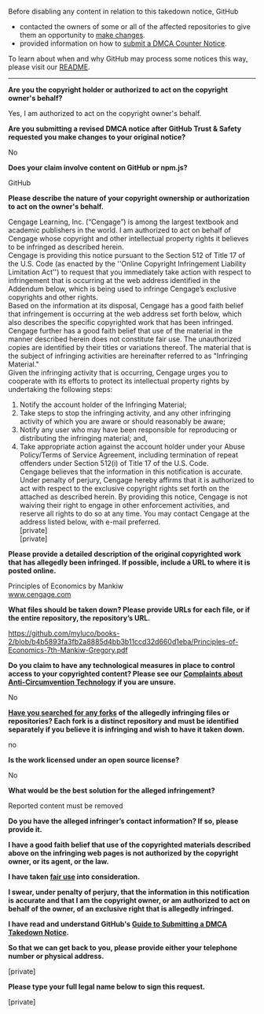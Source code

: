 Before disabling any content in relation to this takedown notice, GitHub
- contacted the owners of some or all of the affected repositories to give them an opportunity to [make changes](https://docs.github.com/en/github/site-policy/dmca-takedown-policy#a-how-does-this-actually-work).
- provided information on how to [submit a DMCA Counter Notice](https://docs.github.com/en/articles/guide-to-submitting-a-dmca-counter-notice).

To learn about when and why GitHub may process some notices this way, please visit our [README](https://github.com/github/dmca/blob/master/README.md#anatomy-of-a-takedown-notice).

---

**Are you the copyright holder or authorized to act on the copyright owner's behalf?**

Yes, I am authorized to act on the copyright owner's behalf.

**Are you submitting a revised DMCA notice after GitHub Trust & Safety requested you make changes to your original notice?**

No

**Does your claim involve content on GitHub or npm.js?**

GitHub

**Please describe the nature of your copyright ownership or authorization to act on the owner's behalf.**

Cengage Learning, Inc. (“Cengage”) is among the largest textbook and academic publishers in the world. I am authorized to act on behalf of Cengage whose copyright and other intellectual property rights it believes to be infringed as described herein.  
Cengage is providing this notice pursuant to the Section 512 of Title 17 of the U.S. Code (as enacted by the ''Online Copyright Infringement Liability Limitation Act'') to request that you immediately take action with respect to infringement that is occurring at the web address identified in the Addendum below, which is being used to infringe Cengage’s exclusive copyrights and other rights.  
Based on the information at its disposal, Cengage has a good faith belief that infringement is occurring at the web address set forth below, which also describes the specific copyrighted work that has been infringed. Cengage further has a good faith belief that use of the material in the manner described herein does not constitute fair use. The unauthorized copies are identified by their titles or variations thereof. The material that is the subject of infringing activities are hereinafter referred to as "Infringing Material."  
Given the infringing activity that is occurring, Cengage urges you to cooperate with its efforts to protect its intellectual property rights by undertaking the following steps:  
1. Notify the account holder of the Infringing Material;  
2. Take steps to stop the infringing activity, and any other infringing activity of which you are aware or should reasonably be aware;  
3. Notify any user who may have been responsible for reproducing or distributing the infringing material; and,  
4. Take appropriate action against the account holder under your Abuse Policy/Terms of Service Agreement, including termination of repeat offenders under Section 512(i) of Title 17 of the U.S. Code.  
Cengage believes that the information in this notification is accurate. Under penalty of perjury, Cengage hereby affirms that it is authorized to act with respect to the exclusive copyright rights set forth on the attached as described herein. By providing this notice, Cengage is not waiving their right to engage in other enforcement activities, and reserve all rights to do so at any time.
You may contact Cengage at the address listed below, with e-mail preferred.  
[private]  
[private]  

**Please provide a detailed description of the original copyrighted work that has allegedly been infringed. If possible, include a URL to where it is posted online.**

Principles of Economics by Mankiw  
www.cengage.com

**What files should be taken down? Please provide URLs for each file, or if the entire repository, the repository’s URL.**

https://github.com/myluco/books-2/blob/b4b5893fa3fb2a8885d4bb3b11ccd32d660d1eba/Principles-of-Economics-7th-Mankiw-Gregory.pdf

**Do you claim to have any technological measures in place to control access to your copyrighted content? Please see our <a href="https://docs.github.com/articles/guide-to-submitting-a-dmca-takedown-notice#complaints-about-anti-circumvention-technology">Complaints about Anti-Circumvention Technology</a> if you are unsure.**

No

**<a href="https://docs.github.com/articles/dmca-takedown-policy#b-what-about-forks-or-whats-a-fork">Have you searched for any forks</a> of the allegedly infringing files or repositories? Each fork is a distinct repository and must be identified separately if you believe it is infringing and wish to have it taken down.**

no

**Is the work licensed under an open source license?**

No

**What would be the best solution for the alleged infringement?**

Reported content must be removed

**Do you have the alleged infringer’s contact information? If so, please provide it.**

**I have a good faith belief that use of the copyrighted materials described above on the infringing web pages is not authorized by the copyright owner, or its agent, or the law.**

**I have taken <a href="https://www.lumendatabase.org/topics/22">fair use</a> into consideration.**

**I swear, under penalty of perjury, that the information in this notification is accurate and that I am the copyright owner, or am authorized to act on behalf of the owner, of an exclusive right that is allegedly infringed.**

**I have read and understand GitHub's <a href="https://docs.github.com/articles/guide-to-submitting-a-dmca-takedown-notice/">Guide to Submitting a DMCA Takedown Notice</a>.**

**So that we can get back to you, please provide either your telephone number or physical address.**

[private]  

**Please type your full legal name below to sign this request.**

[private]  
